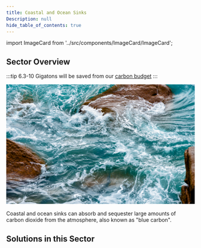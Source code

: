 ```yaml
---
title: Coastal and Ocean Sinks
Description: null
hide_table_of_contents: true
---
```

import ImageCard from '../src/components/ImageCard/ImageCard';


## Sector Overview

:::tip 6.3-10 Gigatons will be saved from our [carbon budget](../glossary/#carbon-budget)
:::

![](/../static/img/coastal-and-ocean-sinks.png)

Coastal and ocean sinks can absorb and sequester large amounts of carbon dioxide from the atmosphere, also known as "blue carbon".

## Solutions in this Sector

<div style={{ display: 'flex', flexWrap: 'wrap'}}>

<ImageCard
  title="Coastal Wetland Protection"
  description="Preserving and safeguarding coastal wetlands to mitigate climate change impacts and maintain ecosystem services."
  imageUrl="img/living-shorelines.png"
  linkUrl="../solution-coastal-wetland-protection"
/>

<ImageCard
  title="Coastal Wetland Restoration"
  description="Restoring and rehabilitating coastal wetlands to enhance their carbon sequestration potential and biodiversity."
  imageUrl="img/coastal-wetland-restoration.jpg"
  linkUrl="../solution-coastal-wetland-restoration"
/>

<ImageCard
  title="Improved Fisheries"
  description="Implementing sustainable fishing practices to ensure the recovery and resilience of marine ecosystems."
  imageUrl="img/improved-fisheries.jpg"
  linkUrl="../solution-improved-fisheries"
/>

<ImageCard
  title="Macroalgae Protection and Restoration"
  description="For example seaweed and kelp"
  imageUrl="img/macroalgae-protection-and-restoration.jpg"
  linkUrl="../solution-macroalgae-protection-and-restoration"
/>

<ImageCard
  title="Seaweed Farming"
  description="Cultivating seaweed as a sustainable bioresource for carbon capture and various applications."
  imageUrl="img/seaweed-farming.jpg"
  linkUrl="../solution-seaweed-farming"
/>

</div>